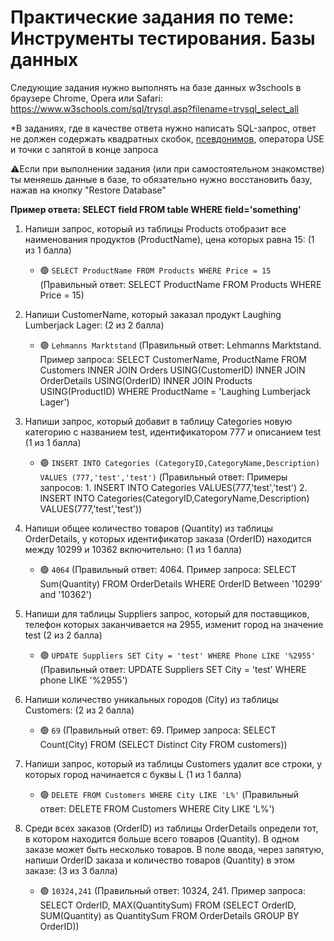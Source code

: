 # Практические задания по теме: Инструменты тестирования. Базы данных

Следующие задания нужно выполнять на базе данных w3schools в браузере Chrome, Opera или Safari:<br>
https://www.w3schools.com/sql/trysql.asp?filename=trysql_select_all

*В заданиях, где в качестве ответа нужно написать SQL-запрос, ответ не должен содержать квадратных скобок, [псевдонимов](https://www.schoolsw3.com/sql/sql_alias.php), оператора USE и точки с запятой в конце запроса

⚠️Если при выполнении задания (или при самостоятельном знакомстве) ты меняешь данные в базе, то обязательно нужно восстановить базу, нажав на кнопку "Restore Database"

**Пример ответа: SELECT field FROM table WHERE field='something'**

1. Напиши запрос, который из таблицы Products отобразит все наименования продуктов (ProductName), цена которых равна 15: (1 из 1 балла)
   * 🟢 `SELECT ProductName FROM Products WHERE Price = 15` (Правильный ответ: SELECT ProductName FROM Products WHERE Price = 15)


2. Напиши CustomerName, который заказал продукт Laughing Lumberjack Lager: (2 из 2 балла)
   * 🟢 `Lehmanns Marktstand` (Правильный ответ: Lehmanns Marktstand. Пример запроса: SELECT CustomerName, ProductName FROM Customers INNER JOIN Orders USING(CustomerID) INNER JOIN OrderDetails USING(OrderID) INNER JOIN Products USING(ProductID) WHERE ProductName = 'Laughing Lumberjack Lager')


3. Напиши запрос, который добавит в таблицу Categories новую категорию с названием test, идентификатором 777 и описанием test (1 из 1 балла)
   * 🟢 `INSERT INTO Categories (CategoryID,CategoryName,Description) VALUES (777,'test','test')` (Правильный ответ: Примеры запросов: 1. INSERT INTO Categories VALUES(777,'test','test') 2. INSERT INTO Categories(CategoryID,CategoryName,Description) VALUES(777,'test','test'))


4. Напиши общее количество товаров (Quantity) из таблицы OrderDetails, у которых идентификатор заказа (OrderID) находится между 10299 и 10362 включительно: (1 из 1 балла)
   * 🟢 `4064` (Правильный ответ: 4064. Пример запроса: SELECT Sum(Quantity) FROM OrderDetails WHERE OrderID Between '10299' and '10362')


5. Напиши для таблицы Suppliers запрос, который для поставщиков, телефон которых заканчивается на 2955, изменит город на значение test (2 из 2 балла)
   * 🟢 `UPDATE Suppliers SET City = 'test' WHERE Phone LIKE '%2955'` (Правильный ответ: UPDATE Suppliers SET City = 'test' WHERE phone LIKE '%2955')


6. Напиши количество уникальных городов (City) из таблицы Customers: (2 из 2 балла)
   * 🟢 `69` (Правильный ответ: 69. Пример запроса: SELECT Count(City) FROM (SELECT Distinct City FROM customers))


7. Напиши запрос, который из таблицы Customers удалит все строки, у которых город начинается с буквы L (1 из 1 балла)
   * 🟢 `DELETE FROM Customers WHERE City LIKE 'L%'` (Правильный ответ: DELETE FROM Customers WHERE City LIKE 'L%')


8. Среди всех заказов (OrderID) из таблицы OrderDetails определи тот, в котором находится больше всего товаров (Quantity). В одном заказе может быть несколько товаров. В поле ввода, через запятую, напиши OrderID заказа и количество товаров (Quantity) в этом заказе: (3 из 3 балла)
   * 🟢 `10324,241` (Правильный ответ: 10324, 241. Пример запроса: SELECT OrderID, MAX(QuantitySum) FROM (SELECT OrderID, SUM(Quantity) as QuantitySum FROM OrderDetails GROUP BY OrderID))

